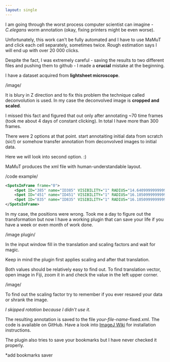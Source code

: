 ```yaml
---
layout: single
---
```


I am going through the worst process computer scientist can imagine - *C.elegans* worm annotation (okay, fixing printers might be even worse). 

Unfortunately, this work can't be fully automated and I have to use MaMuT and click each cell separately, sometimes twice. Rough estimation says I will end up with over 20 000 clicks. 

Despite the fact, I was extremely careful - saving the results to two different files and pushing them to github - I made a **crucial** mistake at the beginning. 

I have a dataset acquired from **lightsheet microscope**. 

/image/ 

It is blury in Z direction and to fix this problem the technique called deconvolution is used. In my case the deconvolved image is **cropped and scaled**.

I missed this fact and figured that out only after annotating ~70 time frames (took me about 4 days of constant clicking). In total I have more than 300 frames. 

There were 2 options at that point. start annotaiting initial data from scratch (sic!) or somehow transfer annotation from deconvolved images to initial data. 

Here we will look into second option. :) 

MaMuT produces the xml file with human-understandable layout. 

/code example/

```xml
<SpotsInFrame frame="0">
	<Spot ID="385" name="ID385" VISIBILITY="1" RADIUS="14.640999999999998" QUALITY="-1.0" SOURCE_ID="0" POSITION_T="0.0" POSITION_X="89.66794853251736" POSITION_Y="187.11229709079714" FRAME="0" POSITION_Z="127.85924589777197" />
	<Spot ID="451" name="ID451" VISIBILITY="1" RADIUS="16.105099999999997" QUALITY="-1.0" SOURCE_ID="0" POSITION_T="0.0" POSITION_X="175.98794818723283" POSITION_Y="49.73409663713011" FRAME="0" POSITION_Z="46.50503230376064" />
	<Spot ID="835" name="ID835" VISIBILITY="1" RADIUS="16.105099999999997" QUALITY="-1.0" SOURCE_ID="0" POSITION_T="0.0" POSITION_X="126.1228799289517" POSITION_Y="142.1771253500347" FRAME="0" POSITION_Z="71.98240878500181" />
</SpotsInFrame>
```


In my case, the positions were wrong. Took me a day to figure out the transformation but now I have a working plugin that can save your life if you have a week or even month of work done. 

/image plugin/

In the input window fill in the translation and scaling factors and wait for magic.

Keep in mind the plugin first applies scaling and after that translation.

Both values should be relatively easy to find out. To find translation vector, open image in Fiji, zoom it in and check the value in the left upper corner. 

/image/ 

To find out the scaling factor try to remember if you ever resaved your data or shrank the image. 

*I skipped rotation because I didn't use it.*

The resulting annotation is saved to the file *your-file-name*-fixed.xml. The code is available on GitHub. Have a look into [ImageJ Wiki](http://imagej.net/Installing_3rd_party_plugins) for installation instructions. 

The plugin also tries to save your bookmarks but I have never checked it properly.
 
*add bookmarks saver 
